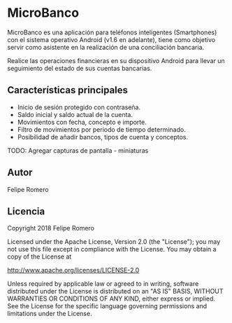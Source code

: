 # MicroBanco

MicroBanco es una aplicación para teléfonos inteligentes (Smartphones) con el sistema operativo Android (v1.6 en adelante), tiene como objetivo servir como asistente en la realización de una conciliación bancaria.

Realice las operaciones financieras en su dispositivo Android para llevar un seguimiento del estado de sus cuentas bancarias.

## Características principales

- Inicio de sesión protegido con contraseña.
- Saldo inicial y saldo actual de la cuenta.
- Movimientos con fecha, concepto e importe.
- Filtro de movimientos por periodo de tiempo determinado.
- Posibilidad de añadir bancos, tipos de cuenta y conceptos.

TODO: Agregar capturas de pantalla - miniaturas

## Autor

Felipe Romero

## Licencia

Copyright 2018 Felipe Romero

Licensed under the Apache License, Version 2.0 (the "License");
you may not use this file except in compliance with the License.
You may obtain a copy of the License at

   http://www.apache.org/licenses/LICENSE-2.0

Unless required by applicable law or agreed to in writing, software
distributed under the License is distributed on an "AS IS" BASIS,
WITHOUT WARRANTIES OR CONDITIONS OF ANY KIND, either express or implied.
See the License for the specific language governing permissions and
limitations under the License.
